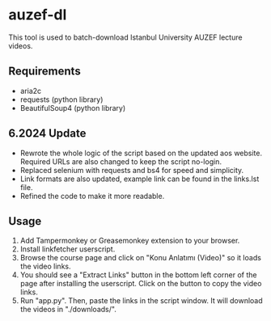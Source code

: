 # auzef-dl

This tool is used to batch-download Istanbul University AUZEF lecture videos. 

## Requirements

* aria2c
* requests (python library)
* BeautifulSoup4 (python library)

## 6.2024 Update
* Rewrote the whole logic of the script based on the updated aos website. Required URLs are also changed to keep the script no-login.
* Replaced selenium with requests and bs4 for speed and simplicity.
* Link formats are also updated, example link can be found in the links.lst file.
* Refined the code to make it more readable.

## Usage
1. Add Tampermonkey or Greasemonkey extension to your browser.
2. Install linkfetcher userscript.
3. Browse the course page and click on "Konu Anlatımı (Video)" so it loads the video links.
4. You should see a "Extract Links" button in the bottom left corner of the page after installing the userscript. Click on the button to copy the video links. 
5. Run "app.py". Then, paste the links in the script window. It will download the videos in "./downloads/".